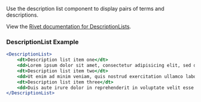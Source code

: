 Use the description list component to display pairs of terms and descriptions.

View the [Rivet documentation for DescriptionLists](https://rivet.iu.edu/components/list/?example=description-list).

### DescriptionList Example

<!-- prettier-ignore-start -->
```jsx
<DescriptionList>
    <dt>Description list item one</dt>
    <dd>Lorem ipsum dolor sit amet, consectetur adipisicing elit, sed do eiusmod tempor incididunt ut labore et dolore magna aliqua. Ut enim ad minim veniam, quis nostrud exercitation ullamco laboris nisi ut aliquip ex ea commodo consequat.</dd>
    <dt>Description list item two</dt>
    <dd>Ut enim ad minim veniam, quis nostrud exercitation ullamco laboris nisi ut aliquip ex ea commodo consequat.</dd>
    <dt>Description list item three</dt>
    <dd>Duis aute irure dolor in reprehenderit in voluptate velit esse cillum dolore eu fugiat nulla pariatur.</dd>
</DescriptionList>
```
<!-- prettier-ignore-end -->
